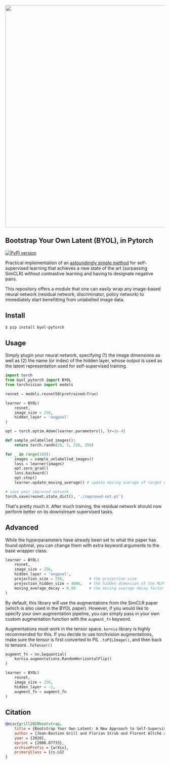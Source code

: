 <img src="./diagram.png" width="700px"></img>

## Bootstrap Your Own Latent (BYOL), in Pytorch

[![PyPI version](https://badge.fury.io/py/byol-pytorch.svg)](https://badge.fury.io/py/byol-pytorch)

Practical implementation of an <a href="https://arxiv.org/abs/2006.07733">astoundingly simple method</a> for self-supervised learning that achieves a new state of the art (surpassing SimCLR) without contrastive learning and having to designate negative pairs.

This repository offers a module that one can easily wrap any image-based neural network (residual network, discriminator, policy network) to immediately start benefitting from unlabelled image data.

## Install

```bash
$ pip install byol-pytorch
```

## Usage

Simply plugin your neural network, specifying (1) the image dimensions as well as (2) the name (or index) of the hidden layer, whose output is used as the latent representation used for self-supervised training.

```python
import torch
from byol_pytorch import BYOL
from torchvision import models

resnet = models.resnet50(pretrained=True)

learner = BYOL(
    resnet,
    image_size = 256,
    hidden_layer = 'avgpool'
)

opt = torch.optim.Adam(learner.parameters(), lr=3e-4)

def sample_unlabelled_images():
    return torch.randn(20, 3, 256, 256)

for _ in range(100):
    images = sample_unlabelled_images()
    loss = learner(images)
    opt.zero_grad()
    loss.backward()
    opt.step()
    learner.update_moving_average() # update moving average of target encoder

# save your improved network
torch.save(resnet.state_dict(), './improved-net.pt')
```

That's pretty much it. After much training, the residual network should now perform better on its downstream supervised tasks.

## Advanced

While the hyperparameters have already been set to what the paper has found optimal, you can change them with extra keyword arguments to the base wrapper class.

```python
learner = BYOL(
    resnet,
    image_size = 256,
    hidden_layer = 'avgpool',
    projection_size = 256,           # the projection size
    projection_hidden_size = 4096,   # the hidden dimension of the MLP for both the projection and prediction
    moving_average_decay = 0.99      # the moving average decay factor for the target encoder, already set at what paper recommends
)
```

By default, this library will use the augmentations from the SimCLR paper (which is also used in the BYOL paper). However, if you would like to specify your own augmentation pipeline, you can simply pass in your own custom augmentation function with the `augment_fn` keyword.

Augmentations must work in the tensor space. `kornia` library is highly recommended for this. If you decide to use torchvision augmentations, make sure the tensor is first converted to PIL `.toPILImage()`, and then back to tensors `.ToTensor()`

```python
augment_fn = nn.Sequential(
    kornia.augmentations.RandomHorizontalFlip()
)

learner = BYOL(
    resnet,
    image_size = 256,
    hidden_layer = -2,
    augment_fn = augment_fn
)
```

## Citation

```bibtex
@misc{grill2020bootstrap,
    title = {Bootstrap Your Own Latent: A New Approach to Self-Supervised Learning},
    author = {Jean-Bastien Grill and Florian Strub and Florent Altché and Corentin Tallec and Pierre H. Richemond and Elena Buchatskaya and Carl Doersch and Bernardo Avila Pires and Zhaohan Daniel Guo and Mohammad Gheshlaghi Azar and Bilal Piot and Koray Kavukcuoglu and Rémi Munos and Michal Valko},
    year = {2020},
    eprint = {2006.07733},
    archivePrefix = {arXiv},
    primaryClass = {cs.LG}
}
```

